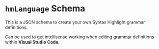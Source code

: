 # `hmLanguage` Schema

This is a JSON schema to create your own Syntax Highlight grammar definitions.

Can be used to get intellisense working when editing grammar definitions within **Visual&nbsp;Studio&nbsp;Code**.

